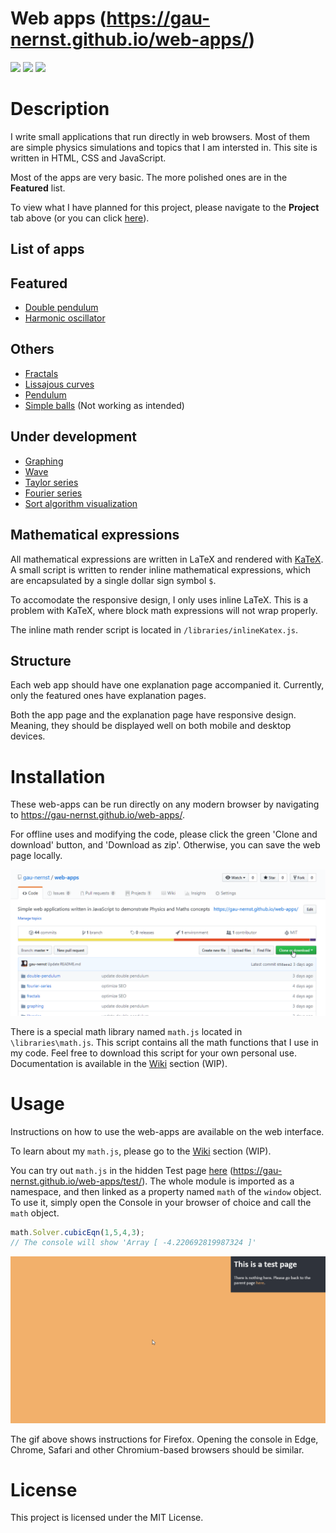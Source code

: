 Web apps (https://gau-nernst.github.io/web-apps/)
==================

<div>
    <img src="https://img.shields.io/github/repo-size/gau-nernst/web-apps.svg">
    <img src="https://img.shields.io/github/languages/top/gau-nernst/web-apps.svg">
    <img src="https://img.shields.io/github/license/gau-nernst/web-apps.svg">
</div>

# Description

I write small applications that run directly in web browsers. Most of them are simple physics simulations and topics that I am intersted in. This site is written in HTML, CSS and JavaScript.

Most of the apps are very basic. The more polished ones are in the __Featured__ list.

To view what I have planned for this project, please navigate to the __Project__ tab above (or you can click [here](https://github.com/gau-nernst/web-apps/projects/1)).

## List of apps

<h2>Featured</h2>
<ul>
    <li><a href="https://gau-nernst.github.io/web-apps/double-pendulum/">Double pendulum</a></li>
    <li><a href="https://gau-nernst.github.io/web-apps/oscillator/">Harmonic oscillator</a></li>
</ul>
<h2>Others</h2>
<ul>
    <li><a href="https://gau-nernst.github.io/web-apps/fractals/">Fractals</a></li>
    <li><a href="https://gau-nernst.github.io/web-apps/lissajous/">Lissajous curves</a></li>
    <li><a href="https://gau-nernst.github.io/web-apps/pendulum/">Pendulum</a></li>
    <li><a href="https://gau-nernst.github.io/web-apps/simple-balls/">Simple balls</a> (Not working as intended)</li>
</ul>
<h2>Under development</h2>
<ul>
    <li><a href="https://gau-nernst.github.io/web-apps/graphing/">Graphing</a></li>                
    <li><a href="https://gau-nernst.github.io/web-apps/wave/">Wave</a></li>
    <li><a href="https://gau-nernst.github.io/web-apps/taylor-series/">Taylor series</a></li>
    <li><a href="https://gau-nernst.github.io/web-apps/fourier-series/">Fourier series</a></li>
    <li><a href="https://gau-nernst.github.io/web-apps/sort/">Sort algorithm visualization</a></li>
</ul>

## Mathematical expressions

All mathematical expressions are written in LaTeX and rendered with [KaTeX](https://github.com/KaTeX/KaTeX). A small script is written to render inline mathematical expressions, which are encapsulated by a single dollar sign symbol `$`.

To accomodate the responsive design, I only uses inline LaTeX. This is a problem with KaTeX, where block math expressions will not wrap properly.

The inline math render script is located in `/libraries/inlineKatex.js`.

## Structure

Each web app should have one explanation page accompanied it. Currently, only the featured ones have explanation pages.

Both the app page and the explanation page have responsive design. Meaning, they should be displayed well on both mobile and desktop devices.

# Installation

These web-apps can be run directly on any modern browser by navigating to https://gau-nernst.github.io/web-apps/.

For offline uses and modifying the code, please click the green 'Clone and download' button, and 'Download as zip'. Otherwise, you can save the web page locally.

![](download.gif)

There is a special math library named `math.js` located in `\libraries\math.js`. This script contains all the math functions that I use in my code. Feel free to download this script for your own personal use. Documentation is available in the [Wiki](https://github.com/gau-nernst/web-apps/wiki/math.js) section (WIP).

# Usage

Instructions on how to use the web-apps are available on the web interface.

To learn about my `math.js`, please go to the [Wiki](https://github.com/gau-nernst/web-apps/wiki/math.js) section (WIP).

You can try out `math.js` in the hidden Test page [here](https://gau-nernst.github.io/web-apps/test/) (https://gau-nernst.github.io/web-apps/test/). The whole module is imported as a namespace, and then linked as a property named `math` of the `window` object. To use it, simply open the Console in your browser of choice and call the `math` object.

```javascript
math.Solver.cubicEqn(1,5,4,3);
// The console will show 'Array [ -4.220692819987324 ]'
```

![](test.gif)

The gif above shows instructions for Firefox. Opening the console in Edge, Chrome, Safari and other Chromium-based browsers should be similar.

# License

This project is licensed under the MIT License.
